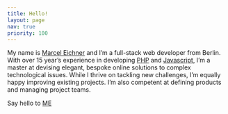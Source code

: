 ```yaml
---
title: Hello!
layout: page
nav: true
priority: 100
---
```

My name is [Marcel Eichner](/about/) and I’m a full-stack web developer from Berlin. With over 15 year’s experience in developing [PHP](https://www.google.de/search?q=php) and [Javascript](https://www.google.de/search?q=javascript), I’m a master at devising elegant, bespoke online solutions to complex technological issues. While I thrive on tackling new challenges, I’m equally happy improving existing projects. I’m also competent at defining products and managing project teams.

Say hello to [ME](mailto:marcel.eichner@ephigenia.de)

